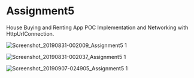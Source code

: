 # Assignment5

House Buying and Renting App POC Implementation and Networking with HttpUrlConnection.


![Screenshot_20190831-002009_Assignment5 1](https://user-images.githubusercontent.com/20620501/64041461-8a20b900-cb85-11e9-926a-5833542161f9.jpg)

![Screenshot_20190831-002037_Assignment5 1](https://user-images.githubusercontent.com/20620501/64041420-6eb5ae00-cb85-11e9-9865-3a5693eb4e0d.jpg)

![Screenshot_20190907-024905_Assignment5 1](https://user-images.githubusercontent.com/20620501/64458541-a4294100-d11b-11e9-8012-c7c44426b8b6.jpg)
